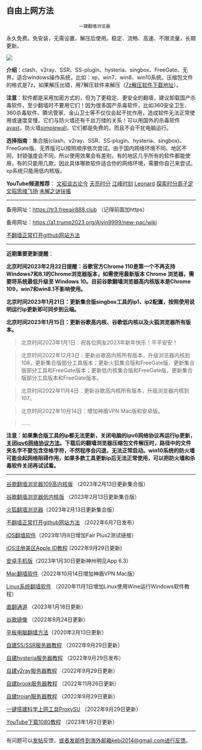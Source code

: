 ## ************************自由上网方法************************

                               一键翻墙浏览器


永久免费。免安装，无需设置，解压后使用。稳定、流畅、高速、不限流量，长期更新。

![](https://fastly.jsdelivr.net/gh/Alvin9999/pac2/%E5%9B%BE%E6%A0%87.PNG)


**介绍**：clash、v2ray、SSR、SS-plugin、hysteria、singbox、FreeGate、无界，适合windows操作系统，比如：xp、win7、win8、win10系统。压缩包文件的格式是7z，如果解压出错，用7解压软件来解压（[7z解压软件下载地址](https://sparanoid.com/lab/7z/)）。

**注意**：软件都是采用加密方式的，但为了更稳定、更安全的翻墙，建议卸载国产杀毒软件，至少翻墙时不要用它们！因为很多国产杀毒软件，比如360安全卫生、360杀毒软件、腾讯管家、金山卫士等不仅仅会起干扰作用，造成软件无法正常使用或速度变慢，它们与防火墙还有千丝万缕的关系！可以用国外的杀毒软件[avast](http://files.avast.com/iavs9x/avast_free_antivirus_setup_offline.exe)，防火墙[simplewall](https://github.com/henrypp/simplewall/releases/download/v.2.3.4/simplewall-2.3.4-setup.exe)，它们都是免费的，而且不会干扰电脑运行。

**选择指南**：集合版(clash、v2ray、SSR、SS-plugin、hysteria、singbox)、FreeGate版、无界版可以按照顺序依次尝试。由于国内网络环境不同、地区不同，封锁强度会不同，所以使用效果会有差别，有的地区几乎所有的软件都能使用，有的只能用几款，因此具体哪款软件适合你的网络环境，需要你自己来尝试。xp系统只能用低内核版。

**YouTube频道推荐**： [文昭谈古论今](https://www.youtube.com/@wenzhaoofficial/videos)  [天亮时分](https://www.youtube.com/@TianLiangTimes/streams)  [江峰时刻](https://www.youtube.com/@JiangFengTimes/videos)    [Leonard](https://www.youtube.com/channel/UC1mx_wcSHtfpLk5N_zY0TRg/videos)  [探索时分周子定](https://www.youtube.com/c/%E6%8E%A2%E7%B4%A2%E6%99%82%E5%88%86-%E5%91%A8%E5%AD%90%E5%AE%9A/videos) [文昭思绪飞扬](https://www.youtube.com/channel/UCTu_hTaVf3DJMpMIyOAq2Ew/videos) [未解之谜扶搖](https://www.youtube.com/c/%E6%9C%AA%E8%A7%A3%E4%B9%8B%E8%AC%8E%E6%89%B6%E6%90%96/videos)

***

备用网址：https://tr3.freeair888.club （记得前面加https） 

备用网址：https://a1.trump2023.org/Alvin9999/new-pac/wiki

[不翻墙正常打开github网站方法](https://github.com/Alvin9999/new-pac/wiki/%E4%BF%AE%E6%94%B9hosts%E6%96%87%E4%BB%B6%E4%B8%8Agithub)

***

**近期重要更新提醒**：

**北京时间2023年2月22日提醒：谷歌官方Chrome 110是第一个不再支持Windows7和8.1的Chrome浏览器版本，如需使用最新版本 Chrome 浏览器，需要将系统最低升级至 Windows 10。目前谷歌翻墙浏览器高内核版本是Chrome 109，win7和win8.1不影响使用。**

**北京时间2023年1月21日：更新集合版singbox工具的ip1、ip2配置，按照使用说明运行ip更新即可同步到云端。**

**北京时间2023年1月15日：更新谷歌高内核、谷歌低内核以及火狐浏览器所有版本。**

> 北京时间2023年1月1日：祝各位网友2023年新年快乐！平平安安！

> 北京时间2022年12月3日：更新谷歌高内核所有版本，升级浏览器内核到108，更新集合版部分工具版本；更新火狐集合版和FreeGate版，更新集合版部分工具和FreeGate版本；更新低内核集合版和FreeGate版，更新集合版部分工具版本和FreeGate版本。

> 北京时间2022年11月4日：更新谷歌高内核所有版本，升级浏览器内核到107。

> 北京时间2022年10月14日：增加神盾VPN Mac版和安卓版。


> ......


**注意：如果集合版工具的ip都无法更新，关闭电脑的ipv6网络协议再运行ip更新，[关闭ipv6网络协议方法](https://jingyan.baidu.com/article/e52e361590115d00c70c5132.html)。下载后的翻墙浏览器压缩包文件解压时，路径中的文件夹名字不要包含空格字符，不然程序会闪退，无法正常启动。win10系统的防火墙可能会起网络阻碍作用，如果多款工具更新ip后无法正常使用，可以把防火墙和杀毒软件关闭再试试看。**

***

[谷歌翻墙浏览器109高内核版](https://github.com/Alvin9999/new-pac/wiki/%E9%AB%98%E5%86%85%E6%A0%B8%E7%89%88) （2023年2月13日更新集合版）

[谷歌翻墙浏览器低内核版](https://github.com/Alvin9999/new-pac/wiki/%E4%BD%8E%E5%86%85%E6%A0%B8%E7%89%88) （2023年2月13日更新集合版）

[火狐翻墙浏览器](https://github.com/Alvin9999/new-pac/wiki/%E7%81%AB%E7%8B%90%E7%BF%BB%E5%A2%99%E6%B5%8F%E8%A7%88%E5%99%A8)（2023年2月13日更新集合版）

[不翻墙正常打开github网站方法](https://github.com/Alvin9999/new-pac/wiki/%E4%BF%AE%E6%94%B9hosts%E6%96%87%E4%BB%B6%E4%B8%8Agithub) （2022年6月7日发布）

[iOS翻墙软件](https://github.com/Alvin9999/new-pac/wiki/%E8%8B%B9%E6%9E%9C%E6%89%8B%E6%9C%BA%E7%BF%BB%E5%A2%99%E8%BD%AF%E4%BB%B6)（2023年1月8日增加Fair Plus2测试链接）

[iOS注册美区Apple ID教程](https://github.com/Alvin9999/new-pac/wiki/iOS%E6%B3%A8%E5%86%8C%E7%BE%8E%E5%8C%BAApple-ID%E6%95%99%E7%A8%8B) (2022年9月29日更新)

[安卓手机版](https://github.com/Alvin9999/new-pac/wiki/%E5%AE%89%E5%8D%93%E6%89%8B%E6%9C%BA%E7%89%88)（2023年1月30日更新神州明见App 6.3）

[Mac翻墙软件](https://github.com/Alvin9999/new-pac/wiki/%E8%8B%B9%E6%9E%9C%E7%94%B5%E8%84%91MAC%E7%BF%BB%E5%A2%99%E8%BD%AF%E4%BB%B6)（2022年10月14日增加神盾VPN Mac版）

[Linux系统翻墙软件](https://github.com/Alvin9999/new-pac/wiki/Linux%E7%B3%BB%E7%BB%9F%E7%BF%BB%E5%A2%99%E6%96%B9%E6%B3%95) （2020年11月1日增加Linux使用Wine运行Windows软件教程）

[直翻通道](https://github.com/Alvin9999/new-pac/wiki/%E7%9B%B4%E7%BF%BB%E9%80%9A%E9%81%93) （2023年1月18日更新）

[谷歌镜像](https://github.com/Alvin9999/new-pac/wiki/%E8%B0%B7%E6%AD%8C%E9%95%9C%E5%83%8F) （2022年9月24日更新）

[平板电脑翻墙方法](https://github.com/Alvin9999/new-pac/wiki/%E5%B9%B3%E6%9D%BF%E7%94%B5%E8%84%91%E7%BF%BB%E5%A2%99%E8%BD%AF%E4%BB%B6)（2020年2月13日更新）

[自建SS/SSR服务器教程](https://github.com/Alvin9999/new-pac/wiki/%E8%87%AA%E5%BB%BAss%E6%9C%8D%E5%8A%A1%E5%99%A8%E6%95%99%E7%A8%8B) （2022年9月29日更新）

[自建hysteria服务器教程](https://github.com/Alvin9999/new-pac/wiki/%E8%87%AA%E5%BB%BAhysteria%E6%9C%8D%E5%8A%A1%E5%99%A8%E6%95%99%E7%A8%8B) （2022年9月29日发布）

[自建v2ray服务器教程](https://github.com/Alvin9999/new-pac/wiki/%E8%87%AA%E5%BB%BAv2ray%E6%9C%8D%E5%8A%A1%E5%99%A8%E6%95%99%E7%A8%8B) （2022年9月29日更新）

[自建brook服务器教程](https://github.com/Alvin9999/new-pac/wiki/%E8%87%AA%E5%BB%BAbrook%E6%9C%8D%E5%8A%A1%E5%99%A8%E6%95%99%E7%A8%8B) （2022年11月26日更新）

[自建trojan服务器教程](https://github.com/Alvin9999/new-pac/wiki/%E8%87%AA%E5%BB%BAtrojan%E6%9C%8D%E5%8A%A1%E5%99%A8%E6%95%99%E7%A8%8B) （2022年9月29日更新）

[一键搭建科学上网工具ProxySU](https://github.com/Alvin9999/new-pac/wiki/%E4%B8%80%E9%94%AE%E6%90%AD%E5%BB%BA%E7%A7%91%E5%AD%A6%E4%B8%8A%E7%BD%91%E5%B7%A5%E5%85%B7ProxySU) （2022年9月29日更新）


[YouTube下载1080教程](https://github.com/Alvin9999/new-pac/wiki/YouTube%E4%B8%8B%E8%BD%BD1080%E6%95%99%E7%A8%8B) （2023年1月2日更新）

***

有问题可以[发帖](https://github.com/Alvin9999/new-pac/issues)反馈，或者发邮件到海外邮箱kebi2014@gmail.com进行反馈。